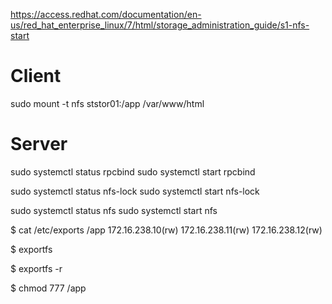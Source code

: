 https://access.redhat.com/documentation/en-us/red_hat_enterprise_linux/7/html/storage_administration_guide/s1-nfs-start

# Client
sudo mount -t nfs ststor01:/app /var/www/html

# Server
sudo systemctl status rpcbind
sudo systemctl start rpcbind

sudo systemctl status nfs-lock
sudo systemctl start nfs-lock

sudo systemctl status nfs
sudo systemctl start nfs

$ cat /etc/exports
/app 172.16.238.10(rw) 172.16.238.11(rw) 172.16.238.12(rw)

$ exportfs

$ exportfs -r

$ chmod 777 /app



